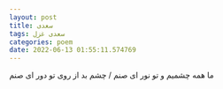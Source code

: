 ```yaml
---
layout: post
title: سعدی
tags: سعدی غزل
categories: poem
date: 2022-06-13 01:55:11.574769
---
```


ما همه چشمیم و تو نور ای صنم / چشم بد از روی تو دور ای صنم